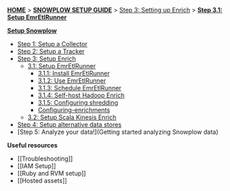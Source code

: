 [**HOME**](Home) > [**SNOWPLOW SETUP GUIDE**](Setting-up-Snowplow) > [Step 3: Setting up Enrich](Setting-up-enrich) > [**Step 3.1: Setup EmrEtlRunner**](setting-up-EmrEtlRunner)  

[**Setup Snowplow**](Setting-up-Snowplow)  

- [Step 1: Setup a Collector](setting-up-a-collector)  
- [Step 2: Setup a Tracker](setting-up-a-tracker)  
- [Step 3: Setup Enrich](setting-up-enrich)  
  - [3.1: Setup EmrEtlRunner](setting-up-EmrEtlrunner)
    - [3.1.1: Install EmrEtlRunner](1-Installing-EmrEtlRunner)
    - [3.1.2: Use EmrEtlRunner](2-Using-EmrEtlRunner)
    - [3.1.3: Schedule EmrEtlRunner](3-Scheduling-EmrEtlRunner)
    - [3.1.4: Self-host Hadoop Enrich](4-Self-hosting-Hadoop-Enrich)
    - [3.1.5: Configuring shredding](5-Configuring-shredding)
    - [Configuring-enrichments](Configuring-enrichments)
  - [3.2: Setup Scala Kinesis Enrich](setting-up-scala-kinesis-enrich)
- [Step 4: Setup alternative data stores](setting-up-alternative-data-stores)  
- [Step 5: Analyze your data!](Getting started analyzing Snowplow data)  

**Useful resources**  

- [[Troubleshooting]]  
- [[IAM Setup]]  
- [[Ruby and RVM setup]]  
- [[Hosted assets]]  
